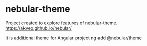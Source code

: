 # nebular-theme

Project created to explore features of nebular-theme.
https://akveo.github.io/nebular/

It is additional theme for Angular project
ng add @nebular/theme
